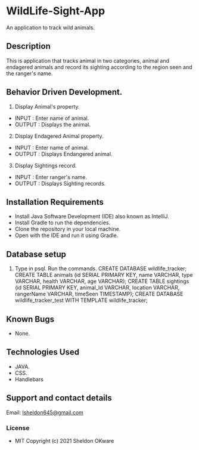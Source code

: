# WildLife-Sight-App
An application to track wild animals.

## Description
This is application that tracks animal in two categories, animal and endagered animals and record its sighting according to the region seen and the ranger's name.

## Behavior Driven Development.
1. Display Animal's property.
  * INPUT : Enter name of animal.
  * OUTPUT : Displays the animal.
2. Display Endagered Animal property.
  * INPUT : Enter name of animal.
  * OUTPUT : Displays Endangered animal.
3. Display Sightings record.
  * INPUT : Enter ranger's name.
  * OUTPUT : Displays Sighting records.

## Installation Requirements
* Install Java Software Development (IDE) also known as IntelliJ.
* Install Gradle to run the dependencies.
* Clone the repository in your local machine.
* Open with the IDE and run it using Gradle.

## Database setup
1. Type in psql.
Run the commands.
CREATE DATABASE wildlife_tracker;
CREATE TABLE animals (id SERIAL PRIMARY KEY, name VARCHAR, type VARCHAR, health VARCHAR, age VARCHAR);
CREATE TABLE sightings (id SERIAL PRIMARY KEY, animal_Id VARCHAR, location VARCHAR, rangerName VARCHAR, timeSeen TIMESTAMP);
CREATE DATABASE wildlife_tracker_test WITH TEMPLATE wildlife_tracker;

## Known Bugs
* None.

## Technologies Used
* JAVA.
* CSS.
* Handlebars

## Support and contact details
Email: lsheldon645@gmail.com


### License
* MIT
Copyright (c) 2021 Sheldon OKware
